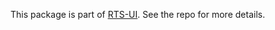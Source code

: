 This package is part of [RTS-UI](https://github.com/rishim777/RTS-UI). See the repo for more details. 

